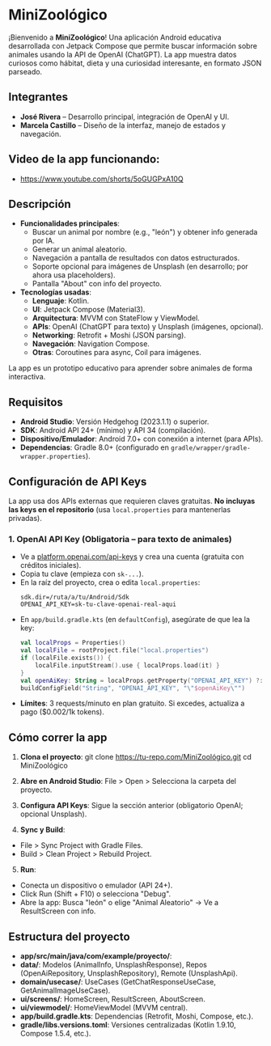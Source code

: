 # MiniZoológico

¡Bienvenido a **MiniZoológico**! Una aplicación Android educativa desarrollada con Jetpack Compose que permite buscar información sobre animales usando la API de OpenAI (ChatGPT). La app muestra datos curiosos como hábitat, dieta y una curiosidad interesante, en formato JSON parseado.

## Integrantes
- **José Rivera** – Desarrollo principal, integración de OpenAI y UI.
- **Marcela Castillo** – Diseño de la interfaz, manejo de estados y navegación.

## Video de la app funcionando:
- https://www.youtube.com/shorts/5oGUGPxA10Q 

## Descripción
- **Funcionalidades principales**:
  - Buscar un animal por nombre (e.g., "león") y obtener info generada por IA.
  - Generar un animal aleatorio.
  - Navegación a pantalla de resultados con datos estructurados.
  - Soporte opcional para imágenes de Unsplash (en desarrollo; por ahora usa placeholders).
  - Pantalla "About" con info del proyecto.
- **Tecnologías usadas**:
  - **Lenguaje**: Kotlin.
  - **UI**: Jetpack Compose (Material3).
  - **Arquitectura**: MVVM con StateFlow y ViewModel.
  - **APIs**: OpenAI (ChatGPT para texto) y Unsplash (imágenes, opcional).
  - **Networking**: Retrofit + Moshi (JSON parsing).
  - **Navegación**: Navigation Compose.
  - **Otras**: Coroutines para async, Coil para imágenes.

La app es un prototipo educativo para aprender sobre animales de forma interactiva.

## Requisitos
- **Android Studio**: Versión Hedgehog (2023.1.1) o superior.
- **SDK**: Android API 24+ (mínimo) y API 34 (compilación).
- **Dispositivo/Emulador**: Android 7.0+ con conexión a internet (para APIs).
- **Dependencias**: Gradle 8.0+ (configurado en `gradle/wrapper/gradle-wrapper.properties`).

## Configuración de API Keys
La app usa dos APIs externas que requieren claves gratuitas. **No incluyas las keys en el repositorio** (usa `local.properties` para mantenerlas privadas).

### 1. **OpenAI API Key** (Obligatoria – para texto de animales)
   - Ve a [platform.openai.com/api-keys](https://platform.openai.com/api-keys) y crea una cuenta (gratuita con créditos iniciales).
   - Copia tu clave (empieza con `sk-...`).
   - En la raíz del proyecto, crea o edita `local.properties`:
     ```
     sdk.dir=/ruta/a/tu/Android/Sdk
     OPENAI_API_KEY=sk-tu-clave-openai-real-aqui
     ```
   - En `app/build.gradle.kts` (en `defaultConfig`), asegúrate de que lea la key:
     ```kotlin
     val localProps = Properties()
     val localFile = rootProject.file("local.properties")
     if (localFile.exists()) {
         localFile.inputStream().use { localProps.load(it) }
     }
     val openAiKey: String = localProps.getProperty("OPENAI_API_KEY") ?: ""
     buildConfigField("String", "OPENAI_API_KEY", "\"$openAiKey\"")
     ```
   - **Límites**: 3 requests/minuto en plan gratuito. Si excedes, actualiza a pago ($0.002/1k tokens).


## Cómo correr la app
1. **Clona el proyecto**:
git clone https://tu-repo.com/MiniZoológico.git cd MiniZoológico

2. **Abre en Android Studio**: File > Open > Selecciona la carpeta del proyecto.

3. **Configura API Keys**: Sigue la sección anterior (obligatorio OpenAI; opcional Unsplash).

4. **Sync y Build**:
- File > Sync Project with Gradle Files.
- Build > Clean Project > Rebuild Project.

5. **Run**:
- Conecta un dispositivo o emulador (API 24+).
- Click Run (Shift + F10) o selecciona "Debug".
- Abre la app: Busca "león" o elige "Animal Aleatorio" → Ve a ResultScreen con info.

## Estructura del proyecto
- **app/src/main/java/com/example/proyecto/**:
- **data/**: Modelos (AnimalInfo, UnsplashResponse), Repos (OpenAiRepository, UnsplashRepository), Remote (UnsplashApi).
- **domain/usecase/**: UseCases (GetChatResponseUseCase, GetAnimalImageUseCase).
- **ui/screens/**: HomeScreen, ResultScreen, AboutScreen.
- **ui/viewmodel/**: HomeViewModel (MVVM central).
- **app/build.gradle.kts**: Dependencias (Retrofit, Moshi, Compose, etc.).
- **gradle/libs.versions.toml**: Versiones centralizadas (Kotlin 1.9.10, Compose 1.5.4, etc.).

